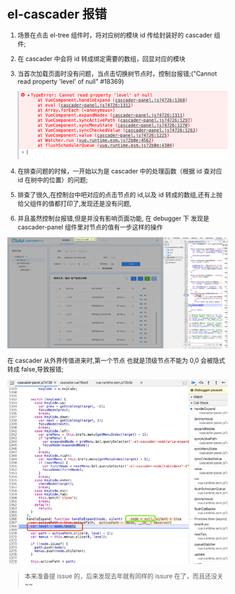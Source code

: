 # el-cascader 报错

1. 场景在点击 el-tree 组件时，将对应树的模块 id 传给封装好的 cascader 组件;
2. 在 cascader 中会将 id 转成绑定需要的数组，回显对应的模块
3. 当首次加载页面时没有问题，当点击切换树节点时，控制台报错;("Cannot read property 'level' of null" #18369)

   ![报错信息](../asserts/cascader3.jpg)

4. 在排查问题的时候，一开始以为是 cascader 中的处理函数（根据 id 查对应 id 在树中的位置）的问题;

5. 排查了很久,在控制台中吧对应的点击节点的 id,以及 id 转成的数组,还有上抛给父组件的值都打印了,发现还是没有问题,

6. 并且虽然控制台报错,但是并没有影响页面功能, 在 debugger 下 发现是 cascader-panel 组件里对节点的值有一步这样的操作

![报错信息](../asserts/cascader2.jpg)

在 cascader 从外界传值进来时,第一个节点 也就是顶级节点不能为 0,0 会被隐式转成 false,导致报错;

![报错信息](../asserts/cascader1.jpg)

> 本来准备提 issue 的，后来发现去年就有同样的 issure 在了，而且还没关~~
